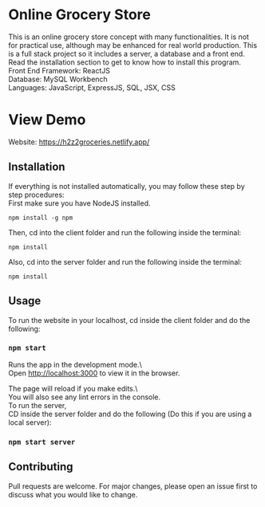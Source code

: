 # Online Grocery Store
This is an online grocery store concept with many functionalities. It is not for practical use, although may be enhanced for real world production. This is a full stack project so it includes a server, a database and a front end. Read the installation section to get to know how to install this program.  
Front End Framework: ReactJS  
Database: MySQL Workbench  
Languages: JavaScript, ExpressJS, SQL, JSX, CSS  

# View Demo
Website: https://h2z2groceries.netlify.app/  

## Installation
If everything is not installed automatically, you may follow these step by step procedures:  
First make sure you have NodeJS installed.  
```
npm install -g npm
```
Then, cd into the client folder and run the following inside the terminal:  

    npm install

Also, cd into the server folder and run the following inside the terminal:  

    npm install
      
## Usage
To run the website in your localhost, cd inside the client folder and do the following:  
### `npm start`

Runs the app in the development mode.\  
Open [http://localhost:3000](http://localhost:3000) to view it in the browser.  

The page will reload if you make edits.\  
You will also see any lint errors in the console.  
To run the server,  
CD inside the server folder and do the following (Do this if you are using a local server):  
### `npm start server`

## Contributing
Pull requests are welcome. For major changes, please open an issue first to discuss what you would like to change.  
